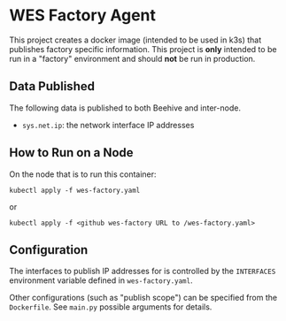 # WES Factory Agent

This project creates a docker image (intended to be used in k3s) that publishes factory specific information.  This project is **only** intended to be run in a "factory" environment and should **not** be run in production.

## Data Published

The following data is published to both Beehive and inter-node.

- `sys.net.ip`: the network interface IP addresses

## How to Run on a Node

On the node that is to run this container:

```
kubectl apply -f wes-factory.yaml
```

or

```
kubectl apply -f <github wes-factory URL to /wes-factory.yaml>
```

## Configuration

The interfaces to publish IP addresses for is controlled by the `INTERFACES` environment variable defined in `wes-factory.yaml`.

Other configurations (such as "publish scope") can be specified from the `Dockerfile`.  See `main.py` possible arguments for details.
